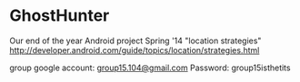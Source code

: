 GhostHunter
===========

Our end of the year Android project Spring '14
"location strategies" http://developer.android.com/guide/topics/location/strategies.html

group google account: group15.104@gmail.com
Password: group15isthetits
